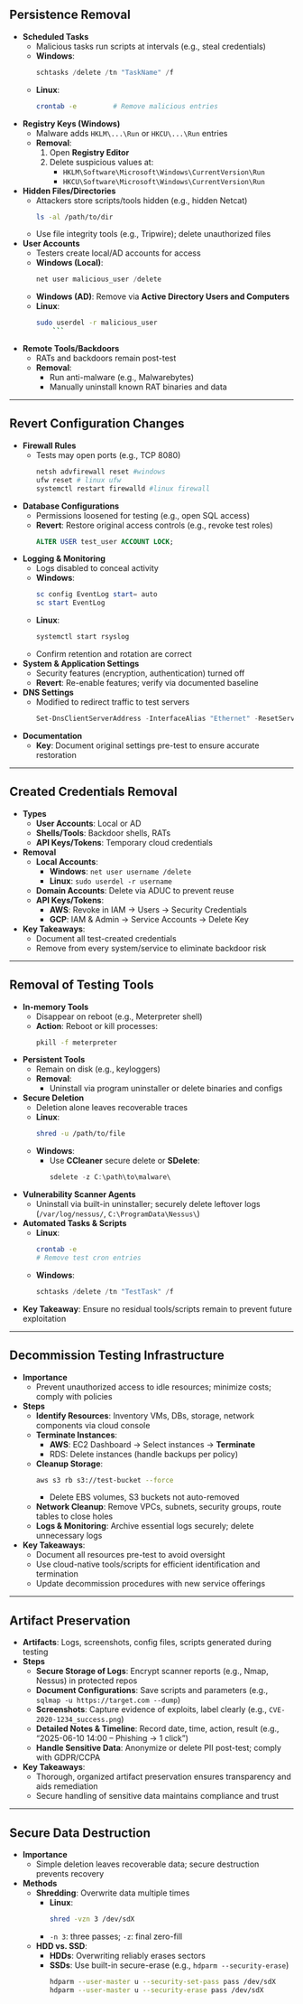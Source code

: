 ## Persistence Removal

- **Scheduled Tasks**
    - Malicious tasks run scripts at intervals (e.g., steal credentials)
    - **Windows**:
        ```powershell
        schtasks /delete /tn "TaskName" /f
        ```
    - **Linux**:
        ```bash
        crontab -e         # Remove malicious entries
        ```
- **Registry Keys (Windows)**
    - Malware adds `HKLM\...\Run` or `HKCU\...\Run` entries
    - **Removal**:
        1. Open **Registry Editor**  
        2. Delete suspicious values at:
            - `HKLM\Software\Microsoft\Windows\CurrentVersion\Run`
            - `HKCU\Software\Microsoft\Windows\CurrentVersion\Run`
- **Hidden Files/Directories**
    - Attackers store scripts/tools hidden (e.g., hidden Netcat)
        ```bash
        ls -al /path/to/dir
        ```
    - Use file integrity tools (e.g., Tripwire); delete unauthorized files
- **User Accounts**
    - Testers create local/AD accounts for access
	- **Windows (Local)**:
		```powershell
		net user malicious_user /delete
		```
	- **Windows (AD)**: Remove via **Active Directory Users and Computers**
	- **Linux**:
		```bash
		sudo userdel -r malicious_user
            ```
- **Remote Tools/Backdoors**
    - RATs and backdoors remain post-test
    - **Removal**:  
        - Run anti-malware (e.g., Malwarebytes)  
        - Manually uninstall known RAT binaries and data

---

## Revert Configuration Changes

- **Firewall Rules**
    - Tests may open ports (e.g., TCP 8080)
        ```powershell
        netsh advfirewall reset #windows
        ufw reset # linux ufw
        systemctl restart firewalld #linux firewall
        ```
- **Database Configurations**
    - Permissions loosened for testing (e.g., open SQL access)
    - **Revert**: Restore original access controls (e.g., revoke test roles)
        ```sql
        ALTER USER test_user ACCOUNT LOCK;
        ```
- **Logging & Monitoring**
    - Logs disabled to conceal activity
    - **Windows**:
        ```powershell
        sc config EventLog start= auto
        sc start EventLog
        ```
    - **Linux**:
        ```bash
        systemctl start rsyslog
        ```
    - Confirm retention and rotation are correct
- **System & Application Settings**
    - Security features (encryption, authentication) turned off
    - **Revert**: Re-enable features; verify via documented baseline
- **DNS Settings**
    - Modified to redirect traffic to test servers
        ```powershell
        Set-DnsClientServerAddress -InterfaceAlias "Ethernet" -ResetServerAddresses
        ```
- **Documentation**
    - **Key**: Document original settings pre-test to ensure accurate restoration

---

## Created Credentials Removal

- **Types**
    - **User Accounts**: Local or AD
    - **Shells/Tools**: Backdoor shells, RATs
    - **API Keys/Tokens**: Temporary cloud credentials
- **Removal**
    - **Local Accounts**:
        - **Windows**: `net user username /delete`
        - **Linux**: `sudo userdel -r username`
    - **Domain Accounts**: Delete via ADUC to prevent reuse
    - **API Keys/Tokens**:
        - **AWS**: Revoke in IAM → Users → Security Credentials  
        - **GCP**: IAM & Admin → Service Accounts → Delete Key
- **Key Takeaways**:
    - Document all test-created credentials
    - Remove from every system/service to eliminate backdoor risk

---

## Removal of Testing Tools

- **In-memory Tools**
    - Disappear on reboot (e.g., Meterpreter shell)
    - **Action**: Reboot or kill processes:
        ```bash
        pkill -f meterpreter
        ```
- **Persistent Tools**
    - Remain on disk (e.g., keyloggers)
    - **Removal**:  
        - Uninstall via program uninstaller or delete binaries and configs
- **Secure Deletion**
    - Deletion alone leaves recoverable traces
    - **Linux**:
        ```bash
        shred -u /path/to/file
        ```
    - **Windows**:
        - Use **CCleaner** secure delete or **SDelete**:
            ```powershell
            sdelete -z C:\path\to\malware\
            ```
- **Vulnerability Scanner Agents**
    - Uninstall via built-in uninstaller; securely delete leftover logs (`/var/log/nessus/`, `C:\ProgramData\Nessus\`)
- **Automated Tasks & Scripts**
    - **Linux**:
        ```bash
        crontab -e
        # Remove test cron entries
        ```
    - **Windows**:
        ```powershell
        schtasks /delete /tn "TestTask" /f
        ```
- **Key Takeaway**: Ensure no residual tools/scripts remain to prevent future exploitation

---

## Decommission Testing Infrastructure

- **Importance**
    - Prevent unauthorized access to idle resources; minimize costs; comply with policies
- **Steps**
    - **Identify Resources**: Inventory VMs, DBs, storage, network components via cloud console
    - **Terminate Instances**:
        - **AWS**: EC2 Dashboard → Select instances → **Terminate**  
        - RDS: Delete instances (handle backups per policy)
    - **Cleanup Storage**:
        ```bash
        aws s3 rb s3://test-bucket --force
        ```
        - Delete EBS volumes, S3 buckets not auto-removed
    - **Network Cleanup**: Remove VPCs, subnets, security groups, route tables to close holes
    - **Logs & Monitoring**: Archive essential logs securely; delete unnecessary logs
- **Key Takeaways**:
    - Document all resources pre-test to avoid oversight
    - Use cloud-native tools/scripts for efficient identification and termination
    - Update decommission procedures with new service offerings

---

## Artifact Preservation

- **Artifacts**: Logs, screenshots, config files, scripts generated during testing
- **Steps**
    - **Secure Storage of Logs**: Encrypt scanner reports (e.g., Nmap, Nessus) in protected repos
    - **Document Configurations**: Save scripts and parameters (e.g., `sqlmap -u https://target.com --dump`)
    - **Screenshots**: Capture evidence of exploits, label clearly (e.g., `CVE-2020-1234_success.png`)
    - **Detailed Notes & Timeline**: Record date, time, action, result (e.g., “2025-06-10 14:00 – Phishing → 1 click”)
    - **Handle Sensitive Data**: Anonymize or delete PII post-test; comply with GDPR/CCPA
- **Key Takeaways**:
    - Thorough, organized artifact preservation ensures transparency and aids remediation
    - Secure handling of sensitive data maintains compliance and trust

---

## Secure Data Destruction

- **Importance**
    - Simple deletion leaves recoverable data; secure destruction prevents recovery
- **Methods**
    - **Shredding**: Overwrite data multiple times
        - **Linux**:
            ```bash
            shred -vzn 3 /dev/sdX
            ```
        - `-n 3`: three passes; `-z`: final zero-fill
    - **HDD vs. SSD**:
        - **HDDs**: Overwriting reliably erases sectors
        - **SSDs**: Use built-in secure-erase (e.g., `hdparm --security-erase`)
            ```bash
            hdparm --user-master u --security-set-pass pass /dev/sdX
            hdparm --user-master u --security-erase pass /dev/sdX
            ```
